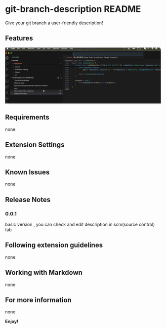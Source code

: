 # git-branch-description README

Give your git branch a user-friendly description!

## Features

![feature](assets/desc.gif)

## Requirements

none

## Extension Settings

none

## Known Issues

none

## Release Notes

### 0.0.1

basic version ,
you can check and edit description in scm(source control) tab

## Following extension guidelines

none

## Working with Markdown

none

## For more information

none

**Enjoy!**
